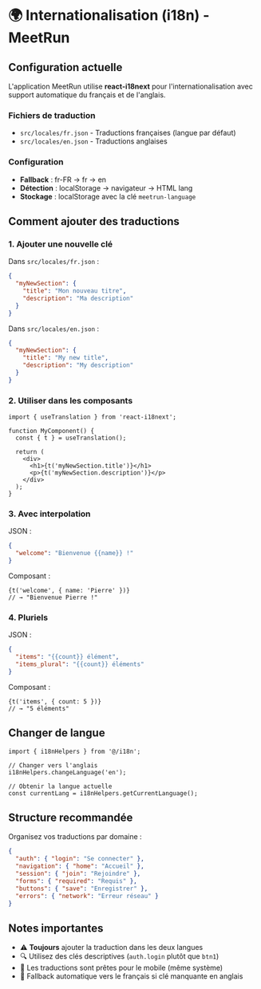 # 🌍 Internationalisation (i18n) - MeetRun

## Configuration actuelle

L'application MeetRun utilise **react-i18next** pour l'internationalisation avec support automatique du français et de l'anglais.

### Fichiers de traduction
- `src/locales/fr.json` - Traductions françaises (langue par défaut)
- `src/locales/en.json` - Traductions anglaises

### Configuration
- **Fallback** : fr-FR → fr → en
- **Détection** : localStorage → navigateur → HTML lang
- **Stockage** : localStorage avec la clé `meetrun-language`

## Comment ajouter des traductions

### 1. Ajouter une nouvelle clé

Dans `src/locales/fr.json` :
```json
{
  "myNewSection": {
    "title": "Mon nouveau titre",
    "description": "Ma description"
  }
}
```

Dans `src/locales/en.json` :
```json
{
  "myNewSection": {
    "title": "My new title", 
    "description": "My description"
  }
}
```

### 2. Utiliser dans les composants

```tsx
import { useTranslation } from 'react-i18next';

function MyComponent() {
  const { t } = useTranslation();
  
  return (
    <div>
      <h1>{t('myNewSection.title')}</h1>
      <p>{t('myNewSection.description')}</p>
    </div>
  );
}
```

### 3. Avec interpolation

JSON :
```json
{
  "welcome": "Bienvenue {{name}} !"
}
```

Composant :
```tsx
{t('welcome', { name: 'Pierre' })}
// → "Bienvenue Pierre !"
```

### 4. Pluriels

JSON :
```json
{
  "items": "{{count}} élément",
  "items_plural": "{{count}} éléments"
}
```

Composant :
```tsx
{t('items', { count: 5 })}
// → "5 éléments"
```

## Changer de langue

```tsx
import { i18nHelpers } from '@/i18n';

// Changer vers l'anglais
i18nHelpers.changeLanguage('en');

// Obtenir la langue actuelle
const currentLang = i18nHelpers.getCurrentLanguage();
```

## Structure recommandée

Organisez vos traductions par domaine :

```json
{
  "auth": { "login": "Se connecter" },
  "navigation": { "home": "Accueil" },
  "session": { "join": "Rejoindre" },
  "forms": { "required": "Requis" },
  "buttons": { "save": "Enregistrer" },
  "errors": { "network": "Erreur réseau" }
}
```

## Notes importantes

- ⚠️ **Toujours** ajouter la traduction dans les deux langues
- 🔍 Utilisez des clés descriptives (`auth.login` plutôt que `btn1`)
- 📱 Les traductions sont prêtes pour le mobile (même système)
- 🚀 Fallback automatique vers le français si clé manquante en anglais